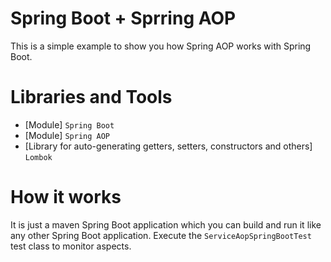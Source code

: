 # Spring Boot + Sprring AOP

This is a simple example to show you how Spring AOP works with Spring Boot.

# Libraries and Tools
* [Module] `Spring Boot`
* [Module] `Spring AOP`
* [Library for auto-generating getters, setters, constructors and others] `Lombok`

# How it works
It is just a maven Spring Boot application which you can build and run it like any other Spring Boot application.
Execute the `ServiceAopSpringBootTest` test class to monitor aspects.
